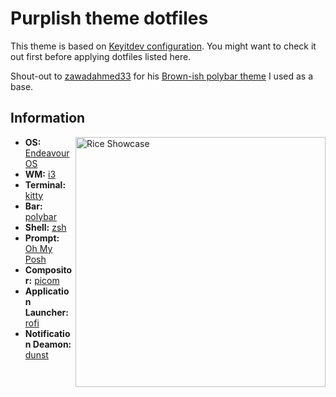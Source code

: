 # Purplish theme dotfiles

This theme is based on [Keyitdev configuration](https://github.com/Keyitdev/dotfiles?tab=readme-ov-file). You might want to check it out first before applying dotfiles listed here.

Shout-out to [zawadahmed33](https://github.com/zawadahmed33) for his [Brown-ish polybar theme](https://github.com/zawadahmed33/Brown-ish) I used as a base.

## Information

<img src="https://github.com/Nidrax/purplish-dotfiles/blob/trunk/wallpaper/bg.png?raw=true" alt="Rice Showcase" align="right" width="400px">

- **OS:** [EndeavourOS](https://endeavouros.com/)
- **WM:** [i3](https://i3wm.org/)
- **Terminal:** [kitty](https://sw.kovidgoyal.net/kitty/)
- **Bar:** [polybar](https://github.com/polybar/polybar)
- **Shell:** [zsh](https://www.zsh.org/)
- **Prompt:** [Oh My Posh](https://ohmyposh.dev/)
- **Compositor:** [picom](https://github.com/yshui/picom)
- **Application Launcher:** [rofi](https://github.com/davatorium/rofi)
- **Notification Deamon:** [dunst](https://github.com/dunst-project/dunst)